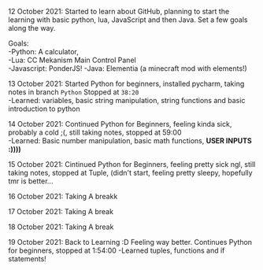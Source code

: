 

12 October 2021: Started to learn about GitHub, planning to start the learning with basic python, lua, JavaScript and then Java. Set a few goals along the way.   

  
   Goals:   
          -Python: A calculator,  
          -Lua: CC Mekanism Main Control Panel  
          -Javascript: PonderJS!
          -Java: Elementia (a minecraft mod with elements!)    
        
       
13 October 2021: Started Python for beginners, installed pycharm, taking notes in branch `Python` Stopped at `38:20`  
          -Learned: variables, basic string manipulation, string functions and basic introduction to python  


14 October 2021: Continued Python for Beginners, feeling kinda sick, probably  a cold ;(, still taking notes, stopped at 59:00  
          -Learned: Basic number manipulation, basic math functions, **USER INPUTS :))))** 


15 October 2021: Cintinued Python for Beginners, feeling pretty sick ngl, still taking notes, stopped at Tuple, (didn't start, feeling pretty sleepy, hopefully tmr is better...   
       

16 October 2021: Taking A breakk  


17 October 2021: Taking A break  


18 October 2021: Taking A break  

19 October 2021: Back to Learning :D Feeling way better. Continues Python for beginners, stopped at 1:54:00
          -Learned tuples, functions and if statements!  
